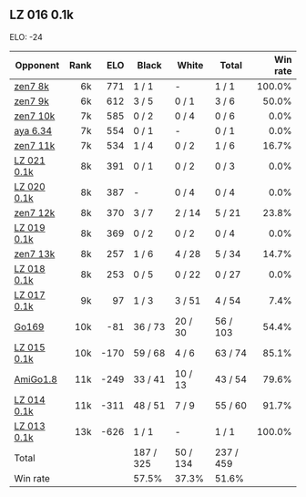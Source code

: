 ## LZ 016 0.1k ##

ELO: -24

Opponent | Rank | ELO | Black | White | Total | Win rate
---------|-----:|----:|-------|-------|-------|-------:
[zen7 8k](zen7%208k.md) | 6k | 771 | 1 / 1 | - | 1 / 1 | 100.0%
[zen7 9k](zen7%209k.md) | 6k | 612 | 3 / 5 | 0 / 1 | 3 / 6 | 50.0%
[zen7 10k](zen7%2010k.md) | 7k | 585 | 0 / 2 | 0 / 4 | 0 / 6 | 0.0%
[aya 6.34](aya%206.34.md) | 7k | 554 | 0 / 1 | - | 0 / 1 | 0.0%
[zen7 11k](zen7%2011k.md) | 7k | 534 | 1 / 4 | 0 / 2 | 1 / 6 | 16.7%
[LZ 021 0.1k](LZ%20021%200.1k.md) | 8k | 391 | 0 / 1 | 0 / 2 | 0 / 3 | 0.0%
[LZ 020 0.1k](LZ%20020%200.1k.md) | 8k | 387 | - | 0 / 4 | 0 / 4 | 0.0%
[zen7 12k](zen7%2012k.md) | 8k | 370 | 3 / 7 | 2 / 14 | 5 / 21 | 23.8%
[LZ 019 0.1k](LZ%20019%200.1k.md) | 8k | 369 | 0 / 2 | 0 / 2 | 0 / 4 | 0.0%
[zen7 13k](zen7%2013k.md) | 8k | 257 | 1 / 6 | 4 / 28 | 5 / 34 | 14.7%
[LZ 018 0.1k](LZ%20018%200.1k.md) | 8k | 253 | 0 / 5 | 0 / 22 | 0 / 27 | 0.0%
[LZ 017 0.1k](LZ%20017%200.1k.md) | 9k | 97 | 1 / 3 | 3 / 51 | 4 / 54 | 7.4%
[Go169](Go169.md) | 10k | -81 | 36 / 73 | 20 / 30 | 56 / 103 | 54.4%
[LZ 015 0.1k](LZ%20015%200.1k.md) | 10k | -170 | 59 / 68 | 4 / 6 | 63 / 74 | 85.1%
[AmiGo1.8](AmiGo1.8.md) | 11k | -249 | 33 / 41 | 10 / 13 | 43 / 54 | 79.6%
[LZ 014 0.1k](LZ%20014%200.1k.md) | 11k | -311 | 48 / 51 | 7 / 9 | 55 / 60 | 91.7%
[LZ 013 0.1k](LZ%20013%200.1k.md) | 13k | -626 | 1 / 1 | - | 1 / 1 | 100.0%
Total | | | 187 / 325 | 50 / 134 | 237 / 459 | 
Win rate| | | 57.5% | 37.3% | 51.6% | 
